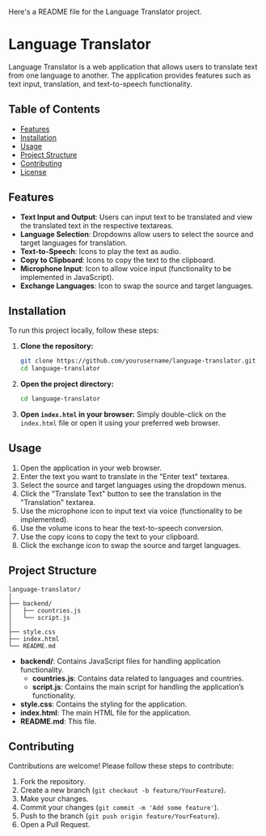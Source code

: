 Here's a README file for the Language Translator project.

# Language Translator

Language Translator is a web application that allows users to translate text from one language to another. The application provides features such as text input, translation, and text-to-speech functionality.

## Table of Contents
- [Features](#features)
- [Installation](#installation)
- [Usage](#usage)
- [Project Structure](#project-structure)
- [Contributing](#contributing)
- [License](#license)

## Features
- **Text Input and Output**: Users can input text to be translated and view the translated text in the respective textareas.
- **Language Selection**: Dropdowns allow users to select the source and target languages for translation.
- **Text-to-Speech**: Icons to play the text as audio.
- **Copy to Clipboard**: Icons to copy the text to the clipboard.
- **Microphone Input**: Icon to allow voice input (functionality to be implemented in JavaScript).
- **Exchange Languages**: Icon to swap the source and target languages.

## Installation
To run this project locally, follow these steps:

1. **Clone the repository:**
    ```bash
    git clone https://github.com/yourusername/language-translator.git
    cd language-translator
    ```

2. **Open the project directory:**
    ```bash
    cd language-translator
    ```

3. **Open `index.html` in your browser:**
    Simply double-click on the `index.html` file or open it using your preferred web browser.

## Usage
1. Open the application in your web browser.
2. Enter the text you want to translate in the "Enter text" textarea.
3. Select the source and target languages using the dropdown menus.
4. Click the "Translate Text" button to see the translation in the "Translation" textarea.
5. Use the microphone icon to input text via voice (functionality to be implemented).
6. Use the volume icons to hear the text-to-speech conversion.
7. Use the copy icons to copy the text to your clipboard.
8. Click the exchange icon to swap the source and target languages.

## Project Structure
```
language-translator/
│
├── backend/
│   ├── countries.js
│   └── script.js
│
├── style.css
├── index.html
└── README.md
```

- **backend/**: Contains JavaScript files for handling application functionality.
  - **countries.js**: Contains data related to languages and countries.
  - **script.js**: Contains the main script for handling the application’s functionality.
- **style.css**: Contains the styling for the application.
- **index.html**: The main HTML file for the application.
- **README.md**: This file.

## Contributing
Contributions are welcome! Please follow these steps to contribute:

1. Fork the repository.
2. Create a new branch (`git checkout -b feature/YourFeature`).
3. Make your changes.
4. Commit your changes (`git commit -m 'Add some feature'`).
5. Push to the branch (`git push origin feature/YourFeature`).
6. Open a Pull Request.

